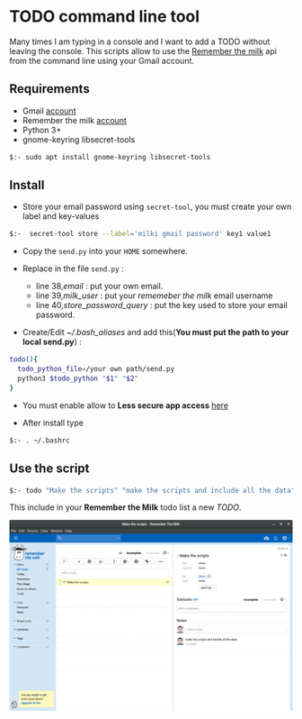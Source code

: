 # TODO command line tool


Many times I am typing in a console and I want to add a TODO without leaving the console. This scripts allow to use the [Remember the milk](https://www.rememberthemilk.com/) api from the command line using your Gmail account.

## Requirements

- Gmail [account](https://mail.google.com/) 
- Remember the milk [account](https://www.rememberthemilk.com/) 
- Python 3+
- gnome-keyring libsecret-tools
```bash
$:- sudo apt install gnome-keyring libsecret-tools 
```
## Install


- Store your email password using `secret-tool`, you must create your own label and key-values
```bash
$:-  secret-tool store --label='milki gmail password' key1 value1
```

- Copy the `send.py` into your `HOME` somewhere.

- Replace in the file `send.py` :

    * line 38,*email* : put your own email.
    * line 39,*milk_user* : put your *rememeber the milk* email username
    * line 40,*store_password_query* : put the key used to store your email password.

- Create/Edit *~/.bash_aliases* and add this(**You must put the path to your local send.py**) :
```bash
todo(){
  todo_python_file=/your own path/send.py
  python3 $todo_python "$1" "$2"
}
```


- You must enable allow to **Less secure app access** [here](https://myaccount.google.com/lesssecureapps)

- After install type
```bash
$:- . ~/.bashrc 
```

## Use the script

```bash
$:- todo "Make the scripts" "make the scripts and include all the data"
```
This include in your **Remember the Milk** todo list a new *TODO*.

![screenshot](https://github.com/kmilouh/rememberthemilk_tool/raw/master/Screenshot.png)
              


    